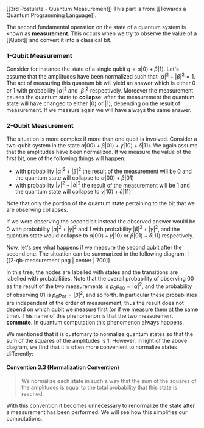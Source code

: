 [[3rd Postulate - Quantum Measurement]]
This part is from [[Towards a Quantum Programming Language]]. 

The second fundamental operation on the state of a quantum system is known as **measurement**.
This occurs when we try to observe the value of a [[Qubit]] and convert it into a classical bit. 

### 1-Qubit Measurement
Consider for instance the state of a single qubit $q = \alpha|0\rangle + \beta|1\rangle$. 
Let's assume that the amplitudes have been normalized such that $|\alpha|^2+|\beta|^2 = 1$. 
The act of measuring this quantum bit will yield an answer which is either $0$ or $1$ with probability $|\alpha|^2$ and $|\beta|^2$ respectively. 
Moreover the measurement causes the quantum state to **collapse**: after the measurement the quantum state will have changed to either $|0\rangle$ or $|1\rangle$, depending on the result of measurement. 
If we measure again we will have always the same answer. 

### 2-Qubit Measurement
The situation is more complex if more than one qubit is involved. Consider a two-qubit system in the state $\alpha|00\rangle + \beta|01\rangle + \gamma|10\rangle + \delta|11\rangle$. 
We again assume that the amplitudes have been normalized. 
If we measure the value of the first bit, one of the following things will happen: 
- with probability $|\alpha|^2 + |\beta|^2$ the result of the measurement will be $0$ and the quantum state will collapse to $\alpha|00\rangle + \beta|01\rangle$
- with probability $|\gamma|^2+ |\delta|^2$ the result of the measurement will be 1 and the quantum state will collapse to $\gamma|10\rangle + \delta|11\rangle$ 

Note that only the portion of the quantum state pertaining to the bit that we are observing collapses. 

If we were observing the second bit instead the observed answer would be $0$ with probability $|\alpha|^2 + |\gamma|^2$ and $1$ with probability $|\beta|^2+|\gamma|^2$, and the quantum state would collapse to $\alpha|00\rangle + \gamma|10\rangle$ or $\beta|01\rangle + \delta|11\rangle$ respectively. 

Now, let's see what happens if we measure the second qubit after the second one. 
The situation can be summarized in the following diagram: 
![[2-qb-measurement.png | center | 700]]

In this tree, the nodes are labelled with states and the transitions are labelled with probabilities. 
Note that the overall probability of observing $00$ as the result of the two measurements is $p_0p_{00} = |\alpha|^2$, and the probability of observing $01$ is $p_0p_{01} = |\beta|^2$, and so forth. 
In particular these probabilities are independent of the order of measurement; thus the result does not depend on which qubit we measure first (or if we measure them at the same time). 
This name of this phenomenon is that the two measurement **commute**. 
In quantum computation this phenomenon always happens. 

We mentioned that it is customary to normalize quantum states so that the sum of the squares of the amplitudes is $1$.
However, in light of the above diagram, we find that it is often more convenient to normalize states differently: 

#### Convention 3.3 (Normalization Convention)
> We normalize each state in such a way that the sum of the squares of the amplitudes is equal to the total probability that this state is reached.

With this convention it becomes unnecessary to renormalize the state after a measurement has been performed. 
We will see how this simplifies our computations. 
